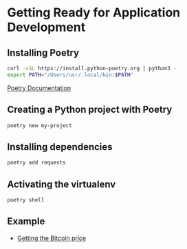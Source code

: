 # Getting Ready for Application Development

## Installing Poetry

``` bash
curl -sSL https://install.python-poetry.org | python3 -
export PATH="/Users/usr/.local/bin:$PATH"
```

[Poetry Documentation](https://python-poetry.org/docs/)

## Creating a Python project with Poetry

``` bash
poetry new my-project
```

## Installing dependencies

``` bash
poetry add requests
```

## Activating the virtualenv

``` bash
poetry shell
```

## Example

* [Getting the Bitcoin price](my-project)
